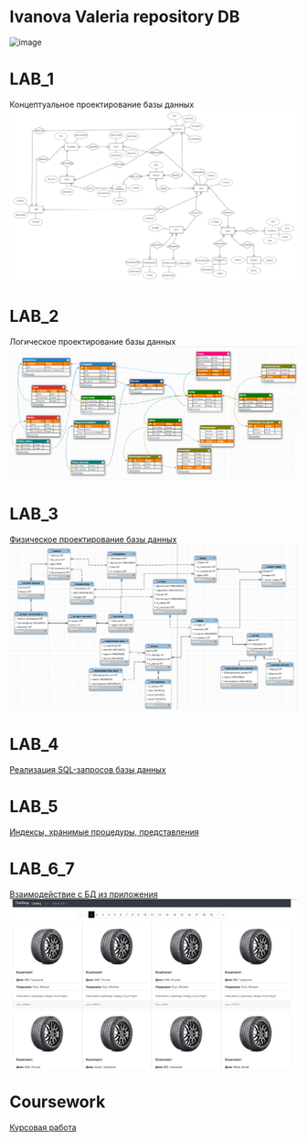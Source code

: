 # Ivanova Valeria repository DB
![image](https://apoints.ru/upload/at/cc1fe6f2d3a077b8aa7e9050202c79cf.jpg)

# LAB_1 
Концептуальное проектирование базы данных
![ссылка на картинку](image.png)
# LAB_2
Логическое проектирование базы данных
![ссылка на картинку](lab2.png)
# LAB_3
[Физическое проектирование базы данных](https://github.com/ValeriaIvanova/Service_/tree/master/lab%203)
![ссылка на картинку](LAB3.png)
# LAB_4
[Реализация SQL-запросов базы данных](https://github.com/ValeriaIvanova/Service_/blob/master/LAB4.sql)
# LAB_5
[Индексы, хранимые процедуры, представления](https://github.com/ValeriaIvanova/Service_/blob/master/lab5.sql)

# LAB_6_7
[Взаимодействие с БД из приложения](https://github.com/ValeriaIvanova/Service_/tree/master/lab%206-7/tireshop-master/tireshop-master)
![](site.png) 
# Coursework
[Курсовая работа](https://github.com/ValeriaIvanova/Service_/blob/master/Курсовая_бд_ИвановаВА_263.docx)
